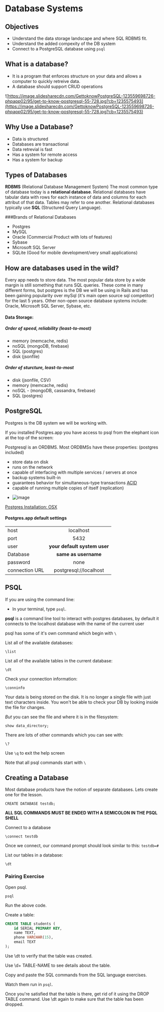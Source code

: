 # Database Systems

## Objectives
* Understand the data storage landscape and where SQL RDBMS fit.
* Understand the added compexity of the DB system
* Connect to a PostgreSQL database using `psql`


## What is a database?

- It is a program that enforces structure on your data and allows a computer to quickly retreive data.
- A database should support CRUD operations


![https://image.slidesharecdn.com/GettoknowPostgreSQL-123559698726-phpapp02/95/get-to-know-postgresql-55-728.jpg?cb=1235575493](https://image.slidesharecdn.com/GettoknowPostgreSQL-123559698726-phpapp02/95/get-to-know-postgresql-55-728.jpg?cb=1235575493)


## Why Use a Database?

* Data is structured
* Databases are transactional
* Data retrevial is fast
* Has a system for remote access
* Has a system for backup


## Types of Databases

**RDBMS** (Relational Database Management System) The most common type of database today is a **relational database**.  Relational databases have tabular data with rows for each instance of data and columns for each attribut of that data. Tables may refer to one another. Relational databases typically use **SQL** (Structured Query Language).


###Brands of Relational Databases
* Postgres
* MySQL
* Oracle (Commercial Product with lots of features)
* Sybase
* Microsoft SQL Server
* SQLite (Good for mobile development/very small applications)

## How are databases used in the wild?
Every app needs to store data. The most popular data store by a wide margin is still something that runs SQL queries. These come in many different forms, but postgres is the DB we will be using in Rails and has been gaining popularity over mySql (it's main open source sql competitor) for the last 5 years. Other non-open source database systems include: Oracle, Microsoft SQL Server, Sybase, etc.

#### Data Storage:

##### Order of speed, reliability (least-to-most)
- memory (memcache, redis)
- noSQL (mongoDB, firebase)
- SQL (postgres)
- disk (jsonfile)

##### Order of sturcture, least-to-most
- disk (jsonfile, CSV)
- memory (memcache, redis)
- noSQL - (mongoDB, cassandra, firebase)
- SQL (postgres)


## PostgreSQL
Postgres is the DB system we will be working with.

If you installed Postgres.app you have access to psql from the elephant icon at the top of the screen:

Postgresql is an ORDBMS. Most ORDBMSs have these properties: (postgres included)

  - store data on disk
  - runs on the network
  - capable of interfacing with multiple services / servers at once
  - backup systems built-in
  - guarantees behavior for simultaneous-type transactions [ACID](https://en.wikipedia.org/wiki/ACID_(computer_science))
  - capable of running multiple copies of itself (replication)

* ![image](Postgres.png)

[Postgres Installation: OSX](/00-config-deployment/installfest/osx/readme.html#postgres)



#### Postgres.app default settings

|               |                               |
| ------------- |:-------------:                |
| host          | localhost                     |
| port          | 5432                          |
| user          | __your default system user__  |
| Database      | __same as username__          |
| password      | none                          |
| connection URL| postgresql://localhost        |



## PSQL
If you are using the command line:

* In your terminal, type `psql`.

**psql** is a command line tool to interact with postgres databases, by default it connects to the localhost database with the name of the current user

psql has some of it's own command which begin with `\`

List all of the available databases:

```
\list
```



List all of the available tables in the current database:

```
\dt
```

Check your connection information:

```
\conninfo
```

Your data is being stored on the disk. It is no longer a single file with just text characters inside. You won't be able to check your DB by looking inside the file for changes.

*But* you can see the file and where it is in the filesystem:

```
show data_directory;
```

There are lots of other commands which you can see with:

```
\?
```
Use `\q` to exit the help screen

Note that all psql commands start with `\`

## Creating a Database

Most database products have the notion of separate databases.  Lets create one for the lesson.
```
CREATE DATABASE testdb;
```

**ALL SQL COMMANDS MUST BE ENDED WITH A SEMICOLON IN THE PSQL SHELL**

Connect to a database
```
\connect testdb
```

Once we connect, our command prompt should look similar to this: `testdb=#`

List our tables in a database:
```
\dt
```

### Pairing Exercise

Open psql.
```shell
psql
```

Run the above code.

Create a table:

```sql
CREATE TABLE students (
    id SERIAL PRIMARY KEY,
    name TEXT,
    phone VARCHAR(15),
    email TEXT
);
```

Use \dt to verify that the table was created.

Use \d+ TABLE-NAME to see details about the table.

Copy and paste the SQL commands from the SQL language exercises.

Watch them run in `psql`.

Once you're satisfied that the table is there, get rid of it using the DROP TABLE command. Use \dt again to make sure that the table has been dropped.

